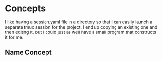 # Concepts

I like having a session.yaml file in a directory so that I can easily launch a
separate tmux session for the project. I end up copying an existing one and then
editing it, but I could just as well have a small program that constructs it for
me.

## Name Concept
